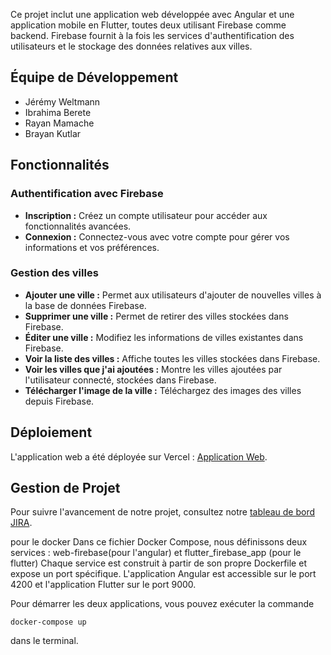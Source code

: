 Ce projet inclut une application web développée avec Angular et une application mobile en Flutter, toutes deux utilisant Firebase comme backend. Firebase fournit à la fois les services d'authentification des utilisateurs et le stockage des données relatives aux villes.

## Équipe de Développement

- Jérémy Weltmann
- Ibrahima Berete
- Rayan Mamache
- Brayan Kutlar

## Fonctionnalités

### Authentification avec Firebase
- **Inscription :** Créez un compte utilisateur pour accéder aux fonctionnalités avancées.
- **Connexion :** Connectez-vous avec votre compte pour gérer vos informations et vos préférences.

### Gestion des villes 
- **Ajouter une ville :** Permet aux utilisateurs d'ajouter de nouvelles villes à la base de données Firebase.
- **Supprimer une ville :** Permet de retirer des villes stockées dans Firebase.
- **Éditer une ville :** Modifiez les informations de villes existantes dans Firebase.
- **Voir la liste des villes :** Affiche toutes les villes stockées dans Firebase.
- **Voir les villes que j'ai ajoutées :** Montre les villes ajoutées par l'utilisateur connecté, stockées dans Firebase.
- **Télécharger l'image de la ville :** Téléchargez des images des villes depuis Firebase.

## Déploiement
L'application web a été déployée sur Vercel : [Application Web](https://projet-web-avril.vercel.app/).

## Gestion de Projet
Pour suivre l'avancement de notre projet, consultez notre [tableau de bord JIRA](https://projet-web-avril.atlassian.net/jira/software/projects/KAN/boards/1).

pour le docker 
Dans ce fichier Docker Compose, nous définissons deux services : web-firebase(pour l'angular) et flutter_firebase_app (pour le flutter) Chaque service est construit à partir de son propre Dockerfile et expose un port spécifique. L'application Angular est accessible sur le port 4200 et l'application Flutter sur le port 9000.

Pour démarrer les deux applications, vous pouvez exécuter la commande
```
docker-compose up 
```
 dans le terminal.
